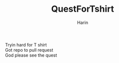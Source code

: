 ﻿---
layout: haiku
title: QuestForTshirt
author: Harin
---

Tryin hard for T shirt<br>
Got repo to pull request<br>
God please see the quest<br>